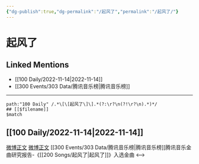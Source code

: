 ```yaml
---
{"dg-publish":true,"dg-permalink":"/起风了","permalink":"/起风了/"}
---
```


# 起风了

## Linked Mentions
- [[100 Daily/2022-11-14\|2022-11-14]]
- [[300 Events/303 Data/腾讯音乐榜\|腾讯音乐榜]]


---

```expander
path:"100 Daily" /.*\[\[起风了\]\].*(?:\r?\n(?!\r?\n).*)*/
## [[$filename]]
$match
```
## [[100 Daily/2022-11-14\|2022-11-14]]
[微博正文](http://weibo.com/6573096128/Mf07fcGxs) [微博正文](https://weibo.com/6733257358/Mf06Y6DVd) [[300 Events/303 Data/腾讯音乐榜\|腾讯音乐榜]]腾讯音乐金曲研究报告-《[[200 Songs/起风了\|起风了]]》入选金曲
<-->
